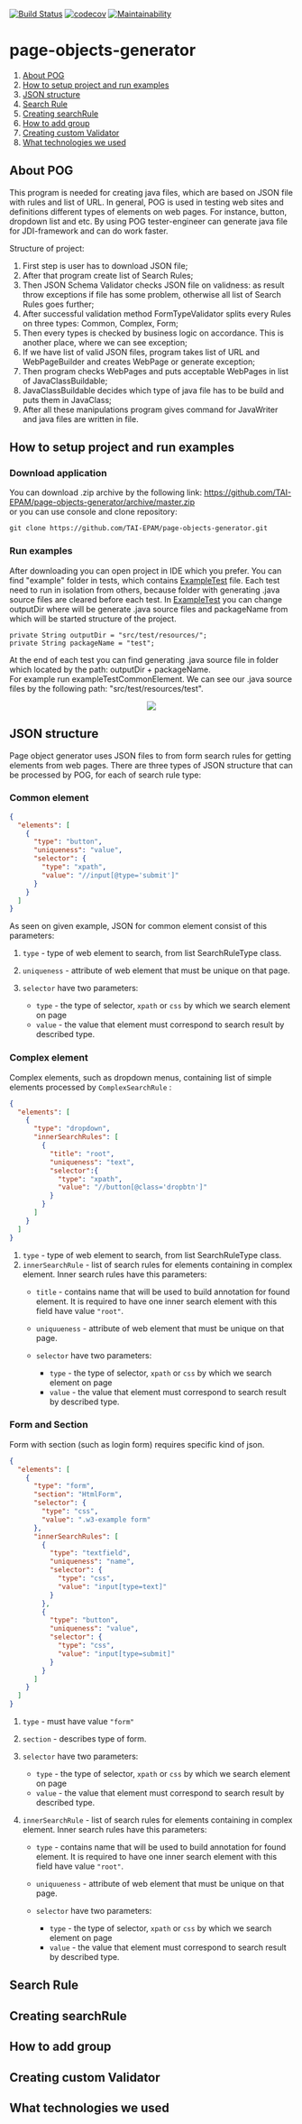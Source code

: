 
[![Build Status](https://travis-ci.org/TAI-EPAM/page-objects-generator.svg?branch=master)](https://travis-ci.org/TAI-EPAM/page-objects-generator)
[![codecov](https://codecov.io/gh/TAI-EPAM/page-objects-generator/branch/master/graph/badge.svg)](https://codecov.io/gh/TAI-EPAM/page-objects-generator)
[![Maintainability](https://api.codeclimate.com/v1/badges/e527808dc8bd7806783f/maintainability)](https://codeclimate.com/github/TAI-EPAM/page-objects-generator/maintainability)
# page-objects-generator
1. [About POG](#about-pog)
2. [How to setup project and run examples](#how-to-setup-project-and-run-examples)
3. [JSON structure](#json-structure)
4. [Search Rule](#search-rule)
5. [Creating searchRule](#creating-searchrule)
6. [How to add group](#how-to-add-group)
7. [Creating custom Validator](#creating-custom-validator)
8. [What technologies we used](#what-technologies-we-used)
## About POG
This program is needed for creating java files, which are based on JSON file with rules and list of URL.
In general, POG is used in testing web sites and definitions different types of elements on web pages. For instance, button, dropdown list and etc.
By using POG tester-engineer can generate java file for JDI-framework and can do work faster.

Structure of project:
1) First step is user has to download JSON file;
2) After that program create list of Search Rules;
3) Then JSON Schema Validator checks JSON file on validness: as result throw exceptions if file has some problem, otherwise all list of Search Rules goes further;
4) After successful validation method FormTypeValidator splits every Rules on three types: Common, Complex, Form;
5) Then every types is checked by business logic on accordance. This is another place, where we can see exception;
6) If we have list of valid JSON files, program takes list of URL and WebPageBuilder and creates WebPage or generate exception;
7) Then program checks WebPages and puts acceptable WebPages in list of JavaClassBuildable;
8) JavaClassBuildable decides which type of java file has to be build and puts them in JavaClass;
9) After all these manipulations program gives command for JavaWriter and java files are written in file.
## How to setup project and run examples
### Download application
You can download .zip archive by the following link: https://github.com/TAI-EPAM/page-objects-generator/archive/master.zip<br/>
or you can use console and clone repository:
```text
git clone https://github.com/TAI-EPAM/page-objects-generator.git
```
### Run examples
After downloading you can open project in IDE which you prefer.
You can find "example" folder in tests, which contains [ExampleTest](https://github.com/TAI-EPAM/page-objects-generator/blob/master/src/test/java/com/epam/page/object/generator/example/ExampleTest.java) file.
Each test need to run in isolation from others, because folder with generating .java source files are cleared before each test. 
In [ExampleTest](https://github.com/TAI-EPAM/page-objects-generator/blob/master/src/test/java/com/epam/page/object/generator/example/ExampleTest.java) you can change outputDir where will be generate .java source files and packageName from which will be started structure of the project.
```text
private String outputDir = "src/test/resources/";
private String packageName = "test";
```
At the end of each test you can find generating .java source file in folder which located by the path: outputDir + packageName. <br/>
For example run exampleTestCommonElement. We can see our .java source files by the following path: "src/test/resources/test".<br/>
<p align="center"><img src ="https://user-images.githubusercontent.com/13944502/34299793-e66f4ec8-e735-11e7-91b3-48a7d0787e66.png" /></p>

## JSON structure
Page object generator uses JSON files to from form search rules for getting elements from web pages.
There are three types of JSON structure that can be processed by POG, for each of search rule type:
### Common element
```json
{
  "elements": [
    {
      "type": "button",
      "uniqueness": "value",
      "selector": {
        "type": "xpath",
        "value": "//input[@type='submit']"
      }
    }
  ]
}
```
As seen on given example, JSON for common element consist of this parameters:
1. `type` - type of web element to search, from list SearchRuleType class.
2. `uniqueness` - attribute of web element that must be unique on that page.
3. `selector` have two parameters:

   * `type` - the type of selector, `xpath` or `css` by which we search element on page
   * `value` - the value that element must correspond to search result by described type.
   
### Complex element
Complex elements, such as dropdown menus, containing list of simple elements processed by
`ComplexSearchRule` :
```json
{
  "elements": [
    {
      "type": "dropdown",
      "innerSearchRules": [
        {
          "title": "root",
          "uniqueness": "text",
          "selector":{
            "type": "xpath",
            "value": "//button[@class='dropbtn']"
          }
        }
      ]
    }
  ]
}
```
1. `type` - type of web element to search, from list SearchRuleType class.
2. `innerSearchRule` - list of search rules for elements containing in complex element. Inner 
search rules have this parameters:
   * `title` - contains name that will be used to build annotation for found element. 
   It is required to have one inner search element with this field have value `"root"`.
   * `uniquueness` - attribute of web element that must be unique on that page.
   * `selector` have two parameters:
   
      * `type` - the type of selector, `xpath` or `css` by which we search element on page
      * `value` - the value that element must correspond to search result by described type.
### Form and Section
Form with section (such as login form) requires specific kind of json. 
```json
{
  "elements": [
    {
      "type": "form",
      "section": "HtmlForm",
      "selector": {
        "type": "css",
        "value": ".w3-example form"
      },
      "innerSearchRules": [
        {
          "type": "textfield",
          "uniqueness": "name",
          "selector": {
            "type": "css",
            "value": "input[type=text]"
          }
        },
        {
          "type": "button",
          "uniqueness": "value",
          "selector": {
            "type": "css",
            "value": "input[type=submit]"
          }
        }
      ]
    }
  ]
}
```
1. `type` -  must have value `"form"`
2. `section` - describes type of form.
3. `selector` have two parameters:
      
      * `type` - the type of selector, `xpath` or `css` by which we search element on page
      * `value` - the value that element must correspond to search result by described type.
4. `innerSearchRule` - list of search rules for elements containing in complex element. Inner 
search rules have this parameters:
   * `type` - contains name that will be used to build annotation for found element. 
   It is required to have one inner search element with this field have value `"root"`.
   * `uniquueness` - attribute of web element that must be unique on that page.
   * `selector` have two parameters:
 
      * `type` - the type of selector, `xpath` or `css` by which we search element on page
      * `value` - the value that element must correspond to search result by described type.
## Search Rule
## Creating searchRule
## How to add group
## Creating custom Validator
## What technologies we used



